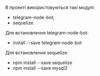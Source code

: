 В проекті використовуються такі модулі:
  - telegram-node-bot;
  - sequelize.
  
Для встановлення telegram-node-bot:
  - install --save telegram-node-bot

Для встановлення sequelize:
  - npm install --save sequelize
  - npm install --save mysql2
  
  

 
